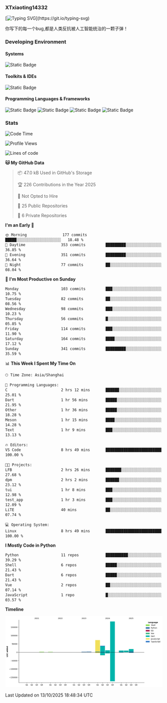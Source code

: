 ### XTxiaoting14332

[![Typing SVG](https://readme-typing-svg.herokuapp.com?font=JetBrians+Mono&pause=1000&random=false&width=435&lines=Hello+World!)](https://git.io/typing-svg)

你写下的每一个bug,都是人类反抗被人工智能统治的一颗子弹！

### Developing Environment

#### Systems

![Static Badge](https://img.shields.io/badge/Ubuntu-%20?style=flat-square&logo=ubuntu&logoColor=white&color=E34F26)

#### Toolkits & IDEs

![Static Badge](https://img.shields.io/badge/Visual%20Studio%20Code-%20?style=flat-square&logo=visualstudiocode&logoColor=white&color=blue)

#### Programming Languages & Frameworks

![Static Badge](https://img.shields.io/badge/Dart-%20?style=flat-square&logo=dart&logoColor=white&color=0175C2)
![Static Badge](https://img.shields.io/badge/Flutter-%20?style=flat-square&logo=flutter&logoColor=white&color=02569B)
![Static Badge](https://img.shields.io/badge/Python-%20?style=flat-square&logo=python&logoColor=white&color=E7A781)
![Static Badge](https://img.shields.io/badge/Bash%20Shell-%20?style=flat-square&logo=shell&logoColor=white&color=49D868)

### Stats

<!--START_SECTION:waka-->
![Code Time](http://img.shields.io/badge/Code%20Time-455%20hrs%2053%20mins-blue)

![Profile Views](http://img.shields.io/badge/Profile%20Views-0-blue)

![Lines of code](https://img.shields.io/badge/From%20Hello%20World%20I%27ve%20Written-354.0%20thousand%20lines%20of%20code-blue)

**🐱 My GitHub Data** 

> 📦 47.0 kB Used in GitHub's Storage 
 > 
> 🏆 226 Contributions in the Year 2025
 > 
> 🚫 Not Opted to Hire
 > 
> 📜 25 Public Repositories 
 > 
> 🔑 6 Private Repositories 
 > 
**I'm an Early 🐤** 

```text
🌞 Morning                177 commits         █████░░░░░░░░░░░░░░░░░░░░   18.48 % 
🌆 Daytime                353 commits         █████████░░░░░░░░░░░░░░░░   36.85 % 
🌃 Evening                351 commits         █████████░░░░░░░░░░░░░░░░   36.64 % 
🌙 Night                  77 commits          ██░░░░░░░░░░░░░░░░░░░░░░░   08.04 % 
```
📅 **I'm Most Productive on Sunday** 

```text
Monday                   103 commits         ███░░░░░░░░░░░░░░░░░░░░░░   10.75 % 
Tuesday                  82 commits          ██░░░░░░░░░░░░░░░░░░░░░░░   08.56 % 
Wednesday                98 commits          ███░░░░░░░░░░░░░░░░░░░░░░   10.23 % 
Thursday                 56 commits          █░░░░░░░░░░░░░░░░░░░░░░░░   05.85 % 
Friday                   114 commits         ███░░░░░░░░░░░░░░░░░░░░░░   11.90 % 
Saturday                 164 commits         ████░░░░░░░░░░░░░░░░░░░░░   17.12 % 
Sunday                   341 commits         █████████░░░░░░░░░░░░░░░░   35.59 % 
```


📊 **This Week I Spent My Time On** 

```text
🕑︎ Time Zone: Asia/Shanghai

💬 Programming Languages: 
C                        2 hrs 12 mins       ██████░░░░░░░░░░░░░░░░░░░   25.01 % 
Dart                     1 hr 56 mins        █████░░░░░░░░░░░░░░░░░░░░   21.95 % 
Other                    1 hr 36 mins        █████░░░░░░░░░░░░░░░░░░░░   18.28 % 
Meson                    1 hr 15 mins        ████░░░░░░░░░░░░░░░░░░░░░   14.28 % 
Text                     1 hr 9 mins         ███░░░░░░░░░░░░░░░░░░░░░░   13.13 % 

🔥 Editors: 
VS Code                  8 hrs 49 mins       █████████████████████████   100.00 % 

🐱‍💻 Projects: 
LFB                      2 hrs 26 mins       ███████░░░░░░░░░░░░░░░░░░   27.68 % 
dpm                      2 hrs 2 mins        ██████░░░░░░░░░░░░░░░░░░░   23.12 % 
tui                      1 hr 8 mins         ███░░░░░░░░░░░░░░░░░░░░░░   12.98 % 
test_app                 1 hr 3 mins         ███░░░░░░░░░░░░░░░░░░░░░░   12.09 % 
LiTE                     40 mins             ██░░░░░░░░░░░░░░░░░░░░░░░   07.74 % 

💻 Operating System: 
Linux                    8 hrs 49 mins       █████████████████████████   100.00 % 
```

**I Mostly Code in Python** 

```text
Python                   11 repos            ██████████░░░░░░░░░░░░░░░   39.29 % 
Shell                    6 repos             █████░░░░░░░░░░░░░░░░░░░░   21.43 % 
Dart                     6 repos             █████░░░░░░░░░░░░░░░░░░░░   21.43 % 
Vue                      2 repos             ██░░░░░░░░░░░░░░░░░░░░░░░   07.14 % 
JavaScript               1 repo              █░░░░░░░░░░░░░░░░░░░░░░░░   03.57 % 
```



**Timeline**

![Lines of Code chart](https://raw.githubusercontent.com/XTxiaoting14332/XTxiaoting14332/main/assets/bar_graph.png)


 Last Updated on 13/10/2025 18:48:34 UTC
<!--END_SECTION:waka-->